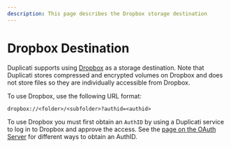 ```yaml
---
description: This page describes the Dropbox storage destination
---
```


# Dropbox Destination

Duplicati supports using [Dropbox](https://www.dropbox.com) as a storage destination. Note that Duplicati stores compressed and encrypted volumes on Dropbox and does not store files so they are individually accessible from Dropbox.

To use Dropbox, use the following URL format:

```
dropbox://<folder>/<subfolder>?authid=<authid>
```

To use Dropbox you must first obtain an `AuthID` by using a Duplicati service to log in to Dropbox and approve the access. See the [page on the OAuth Server](../../duplicati-programs/oauth-server.md) for different ways to obtain an AuthID.
